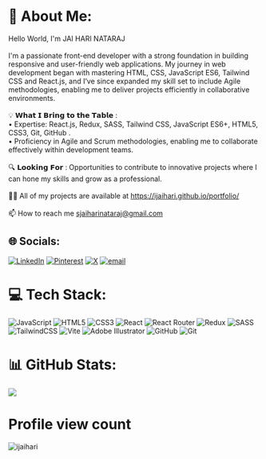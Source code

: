 # 💫 About Me:
Hello World, I'm JAI HARI NATARAJ<br><br>I'm a passionate front-end developer with a strong foundation in building responsive and user-friendly web applications. My journey in web development began with mastering HTML, CSS, JavaScript ES6, Tailwind CSS and React.js, and I’ve since expanded my skill set to include Agile methodologies, enabling me to deliver projects efficiently in collaborative environments.<br><br>💡 𝗪𝗵𝗮𝘁 𝗜 𝗕𝗿𝗶𝗻𝗴 𝘁𝗼 𝘁𝗵𝗲 𝗧𝗮𝗯𝗹𝗲 :<br>• Expertise: React.js, Redux, SASS, Tailwind CSS, JavaScript ES6+, HTML5, CSS3, Git, GitHub .<br>• Proficiency in Agile and Scrum methodologies, enabling me to collaborate effectively within development teams.<br><br>🔍 𝗟𝗼𝗼𝗸𝗶𝗻𝗴 𝗙𝗼𝗿 : Opportunities to contribute to innovative projects where I can hone my skills and grow as a professional.<br><br>👨‍💻 All of my projects are available at https://ijaihari.github.io/portfolio/<br><br>📫 How to reach me sjaiharinataraj@gmail.com


## 🌐 Socials:
[![LinkedIn](https://img.shields.io/badge/LinkedIn-%230077B5.svg?logo=linkedin&logoColor=white)](https://linkedin.com/in/ijaihari) [![Pinterest](https://img.shields.io/badge/Pinterest-%23E60023.svg?logo=Pinterest&logoColor=white)](https://pinterest.com/ijaihari1) [![X](https://img.shields.io/badge/X-black.svg?logo=X&logoColor=white)](https://x.com/ijaihari) [![email](https://img.shields.io/badge/Email-D14836?logo=gmail&logoColor=white)](mailto:sjaiharinataraj@gmail.com) 

# 💻 Tech Stack:
![JavaScript](https://img.shields.io/badge/javascript-%23323330.svg?style=for-the-badge&logo=javascript&logoColor=%23F7DF1E) ![HTML5](https://img.shields.io/badge/html5-%23E34F26.svg?style=for-the-badge&logo=html5&logoColor=white) ![CSS3](https://img.shields.io/badge/css3-%231572B6.svg?style=for-the-badge&logo=css3&logoColor=white) ![React](https://img.shields.io/badge/react-%2320232a.svg?style=for-the-badge&logo=react&logoColor=%2361DAFB) ![React Router](https://img.shields.io/badge/React_Router-CA4245?style=for-the-badge&logo=react-router&logoColor=white) ![Redux](https://img.shields.io/badge/redux-%23593d88.svg?style=for-the-badge&logo=redux&logoColor=white) ![SASS](https://img.shields.io/badge/SASS-hotpink.svg?style=for-the-badge&logo=SASS&logoColor=white) ![TailwindCSS](https://img.shields.io/badge/tailwindcss-%2338B2AC.svg?style=for-the-badge&logo=tailwind-css&logoColor=white) ![Vite](https://img.shields.io/badge/vite-%23646CFF.svg?style=for-the-badge&logo=vite&logoColor=white) ![Adobe Illustrator](https://img.shields.io/badge/adobe%20illustrator-%23FF9A00.svg?style=for-the-badge&logo=adobe%20illustrator&logoColor=white) ![GitHub](https://img.shields.io/badge/github-%23121011.svg?style=for-the-badge&logo=github&logoColor=white) ![Git](https://img.shields.io/badge/git-%23F05033.svg?style=for-the-badge&logo=git&logoColor=white)
# 📊 GitHub Stats:

![](https://github-readme-stats.vercel.app/api/top-langs/?username=ijaihari&theme=dark&hide_border=false&include_all_commits=false&count_private=false&layout=compact)

# Profile view count
<p align="left"> <img src="https://komarev.com/ghpvc/?username=ijaihari&label=Profile%20views&color=0e75b6&style=flat" alt="ijaihari" /> </p>
